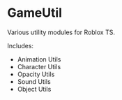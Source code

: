 # GameUtil
Various utility modules for Roblox TS.

Includes:
- Animation Utils
- Character Utils
- Opacity Utils
- Sound Utils
- Object Utils